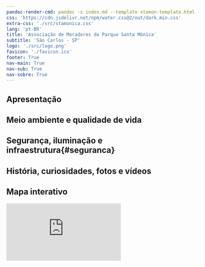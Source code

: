 ```yaml
---
pandoc-render-cmd: pandoc -s index.md --template stamon-template.html -o index.html
css: 'https://cdn.jsdelivr.net/npm/water.css@2/out/dark.min.css'
extra-css: './src/stamonica.css'
lang: 'pt-BR'
title: 'Associação de Moradores do Parque Santa Mônica'
subtitle: 'São Carlos - SP'
logo: './src/logo.png'
favicon: './favicon.ico'
footer: True
nav-main: True
nav-sub: True
nav-sobre: True
---
```


## Apresentação


## Meio ambiente e qualidade de vida


## Segurança, iluminação e infraestrutura{#seguranca}


## História, curiosidades, fotos e vídeos


## Mapa interativo

<iframe class="map" 
  frameborder="0" scrolling="no"
  marginheight="0" marginwidth="0"
  src="https://www.openstreetmap.org/export/embed.html?bbox=-47.915410995483406%2C-22.021442452415908%2C-47.900948524475105%2C-22.006164421081195&amp;layer=mapnik" >
  </iframe><br/>
<!--  <small>-->
<!--  <a href="https://www.openstreetmap.org/#map=16/-22.0138/-47.9082">View Larger Map</a>-->
<!--  </small>-->


